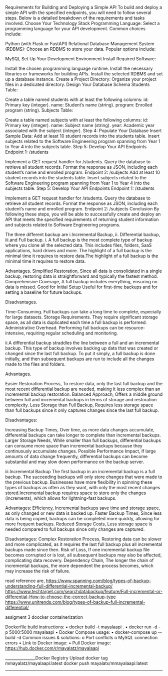 Requirements for Building and Deploying a Simple API
To build and deploy a simple API with the specified endpoints, you will need to follow several steps. Below is a detailed breakdown of the requirements and tasks involved.
Choose Your Technology Stack
Programming Language: Select a programming language for your API development. Common choices include:

Python (with Flask or FastAPI)
Relational Database Management System (RDBMS): Choose an RDBMS to store your data. Popular options include:

MySQL
Set Up Your Development Environment
Install Required Software:

Install the chosen programming language runtime.
Install the necessary libraries or frameworks for building APIs.
Install the selected RDBMS and set up a database instance.
Create a Project Directory: Organize your project files in a dedicated directory.
Design Your Database Schema
Students Table:

Create a table named students with at least the following columns:
id: Primary key (integer).
name: Student’s name (string).
program: Enrolled program (string).
Subjects Table:

Create a table named subjects with at least the following columns:
id: Primary key (integer).
name: Subject name (string).
year: Academic year associated with the subject (integer).
Step 4: Populate Your Database
Insert Sample Data:
Add at least 10 student records into the students table.
Insert subjects related to the Software Engineering program spanning from Year 1 to Year 4 into the subjects table.
Step 5: Develop Your API Endpoints
Endpoint 1: /students

Implement a GET request handler for /students.
Query the database to retrieve all student records.
Format the response as JSON, including each student’s name and enrolled program.
Endpoint 2: /subjects
Add at least 10 student records into the students table.
Insert subjects related to the Software Engineering program spanning from Year 1 to Year 4 into the subjects table.
Step 5: Develop Your API Endpoints
Endpoint 1: /students

Implement a GET request handler for /students.
Query the database to retrieve all student records.
Format the response as JSON, including each student’s name and enrolled program.
Endpoint 2: /subjects
Conclusion
By following these steps, you will be able to successfully create and deploy an API that meets the specified requirements of returning student information and subjects related to Software Engineering programs.


  The three different backup are 
  i.Incremental Backup,
 ii. Differential backup, 
  iii.and Full backup.
 i. A full backup is the most complete type of backup where you clone all the selected data. This includes files, folders, SaaS applications, hard drives and more. The highlight of a full backup is the minimal time it requires to restore data.The highlight of a full backup is the minimal time it requires to restore data.
 
 Advantages.
Simplified Restoration, Since all data is consolidated in a single backup, restoring data is straightforward and typically the fastest method.
Comprehensive Coverage, A full backup includes everything, ensuring no data is missed.
Good for Initial Setup Useful for first-time backups and for setting a baseline for future backups.

Disadvantages.

Time-Consuming. Full backups can take a long time to complete, especially for large datasets.
Storage Requirements. They require significant storage space, as all data is duplicated each time a full backup is performed.
Administrative Overhead. Performing full backups can be resource-intensive, requiring regular scheduling and monitoring.

 ii.A differential backup straddles the line between a full and an incremental backup. This type of backup involves backing up data that was created or changed since the last full backup. To put it simply, a full backup is done initially, and then subsequent backups are run to include all the changes made to the files and folders.
 
 Advantages.

Easier Restoration Process, To restore data, only the last full backup and the most recent differential backup are needed, making it less complex than an incremental backup restoration.
Balanced Approach, Offers a middle ground between full and incremental backups in terms of storage and restoration complexity.
Less Storage than Full Backup, Requires less storage space than full backups since it only captures changes since the last full backup.

Disadvantages:

Increasing Backup Times, Over time, as more data changes accumulate, differential backups can take longer to complete than incremental backups.
Larger Storage Needs, While smaller than full backups, differential backups can consume more space than incremental backups because they continuously accumulate changes.
Possible Performance Impact, If large amounts of data change frequently, differential backups can become substantial and may slow down performance on the backup server.

 iii.Incremental Backup
The first backup in an incremental backup is a full backup. The succeeding backups will only store changes that were made to the previous backup. Businesses have more flexibility in spinning these types of backups as often as they want, with only the most recent changes stored.Incremental backup requires space to store only the changes (increments), which allows for lightning-fast backups.

  Advantages:
Efficiency, Incremental backups save time and storage space, as only changed or new data is backed up.
Faster Backup Times, Since less data is being copied, backups can be completed more quickly, allowing for more frequent backups.
Reduced Storage Costs, Less storage space is needed compared to full backups since only changes are captured.

Disadvantages:
Complex Restoration Process, Restoring data can be slower and more complicated, as it requires the last full backup plus all incremental backups made since then.
Risk of Loss, If one incremental backup file becomes corrupted or is lost, all subsequent backups may also be affected, complicating data recovery.
Dependency Chain, The longer the chain of incremental backups, the more dependent the process becomes, which may increase the risk of failure.

read reference are,
https://www.spanning.com/blog/types-of-backup-understanding-full-differential-incremental-backup/
https://www.techtarget.com/searchdatabackup/feature/Full-incremental-or-differential-How-to-choose-the-correct-backup-type
https://www.unitrends.com/blog/types-of-backup-full-incremental-differential/
  
 assigment 3 doocker containerization
 
 Dockerfile build instructions:
•	docker build -t mayalaapi .
•	docker run -d -p 5000:5000 mayalaapi
•	 Docker Compose usage:
•	docker-compose up --build -d
Common issues & solutions:
o	Port conflicts
o	MySQL connection errors 
•	 Link to Docker image:
•	Pull Docker image: https://hub.docker.com/r/mayalatz/mayalaapi

_______________Docker Registry Upload
docker tag mmayalatz/mayalaapi:latest
docker push mayalatx/mmayalaapi:latest
_________________________
